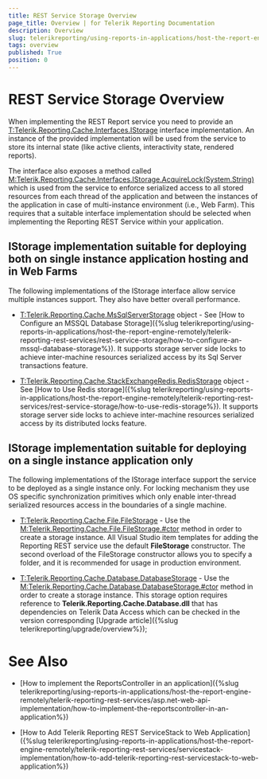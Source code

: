 ```yaml
---
title: REST Service Storage Overview
page_title: Overview | for Telerik Reporting Documentation
description: Overview
slug: telerikreporting/using-reports-in-applications/host-the-report-engine-remotely/telerik-reporting-rest-services/rest-service-storage/overview
tags: overview
published: True
position: 0
---
```


# REST Service Storage Overview



When implementing the REST Report service you need to provide an
        [T:Telerik.Reporting.Cache.Interfaces.IStorage]()
        interface implementation. An instance of the provided implementation will be used from the service to
        store its internal state (like active clients, interactivity state, rendered reports).
      

The interface also exposes a method called
        [M:Telerik.Reporting.Cache.Interfaces.IStorage.AcquireLock(System.String)]()
        which is used from the service to enforce serialized access to all stored resources from each thread of
        the application and between the instances of the application in case of multi-instance environment (i.e., Web Farm).
        This requires that a suitable interface implementation should be selected when implementing the Reporting REST Service
        within your application.
      

## IStorage implementation suitable for deploying both on single instance application hosting and in Web Farms

The following implementations of the IStorage interface allow service multiple instances support.
          They also have better overall performance.
        

* [T:Telerik.Reporting.Cache.MsSqlServerStorage]()
              object - See [How to Configure an MSSQL Database Storage]({%slug telerikreporting/using-reports-in-applications/host-the-report-engine-remotely/telerik-reporting-rest-services/rest-service-storage/how-to-configure-an-mssql-database-storage%}). It supports storage server side locks to achieve
              inter-machine resources serialized access by its Sql Server transactions feature.
            

* [T:Telerik.Reporting.Cache.StackExchangeRedis.RedisStorage]()
              object - See [How to Use Redis storage]({%slug telerikreporting/using-reports-in-applications/host-the-report-engine-remotely/telerik-reporting-rest-services/rest-service-storage/how-to-use-redis-storage%}). It supports storage server side locks to achieve
              inter-machine resources serialized access by its distributed locks feature.
            

## IStorage implementation suitable for deploying on a single instance application only

The following implementations of the IStorage interface support the service to be deployed as a single instance only.
          For locking mechanism they use OS specific synchronization primitives which only enable inter-thread serialized resources access
          in the boundaries of a single machine.
        

* [T:Telerik.Reporting.Cache.File.FileStorage]() - Use the
              [M:Telerik.Reporting.Cache.File.FileStorage.#ctor]()
              method in order to create a storage instance. All Visual Studio item templates for adding the Reporting REST service use the default
              __FileStorage__ constructor. The second overload of the FileStorage constructor allows you to
              specify a folder, and it is recommended for usage in production environment.
            

* [T:Telerik.Reporting.Cache.Database.DatabaseStorage]() - Use the
              [M:Telerik.Reporting.Cache.Database.DatabaseStorage.#ctor]()
              method in order to create a storage instance. This storage option requires reference to __Telerik.Reporting.Cache.Database.dll__
              that has dependencies on Telerik Data Access which can be checked in the version
              corresponding [Upgrade article]({%slug telerikreporting/upgrade/overview%});
            

# See Also


 * [How to implement the ReportsController in an application]({%slug telerikreporting/using-reports-in-applications/host-the-report-engine-remotely/telerik-reporting-rest-services/asp.net-web-api-implementation/how-to-implement-the-reportscontroller-in-an-application%})

 * [How to Add Telerik Reporting REST ServiceStack to Web Application]({%slug telerikreporting/using-reports-in-applications/host-the-report-engine-remotely/telerik-reporting-rest-services/servicestack-implementation/how-to-add-telerik-reporting-rest-servicestack-to-web-application%})
